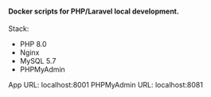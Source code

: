 #### Docker scripts for PHP/Laravel local development.

Stack:
 - PHP 8.0
 - Nginx
 - MySQL 5.7
 - PHPMyAdmin

App URL: localhost:8001
PHPMyAdmin URL: localhost:8081
